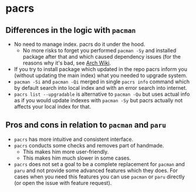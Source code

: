 # pacrs

## Differences in the logic with `pacman`

- No need to manage index. pacrs do it under the hood.
  - No more risks to forget you performed `pacman -Sy` and installed package
    after that and which caused dependency issues (for the reasons why it's
    bad, see
    [Arch Wiki](https://wiki.archlinux.org/title/System_maintenance#Partial_upgrades_are_unsupported).
- If you try to install package which updated in the repo pacrs inform you
  (without updating the main index) what you needed to upgrade system.
- `pacman -Si` and `pacman -Qi` merged in single `pacrs info` command which by
  default search into local index and with an error search into internet.
- `pacrs list --upgradable` is alternative to `pacman -Qu` but uses actual info as if you would update indexes with `pacman -Sy` but pacrs actually not affects your local index for that.

## Pros and cons in relation to `pacman` and `paru`

- `pacrs` has more intuitive and consistent interface.
- `pacrs` conducts some checks and removes part of handmade.
  - This makes him more user-friendly.
  - This makes him much slower in some cases.
- `pacrs` does not set a goal to be a complete replacement for `pacman` and
  `paru` and not provide some advanced features which they does. For cases
  when you need this features you can use `pacman` or `paru` directly (or open
  the issue with feature request).
